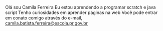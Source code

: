 Olá sou Camila Ferreira
Eu estou aprendendo a programar scratch e java script
Tenho curiosidades em aprender páginas na web
Você pode entrar em conato comigo através do e-mail, camila.batista.ferreira@escola.pr.gov.br
